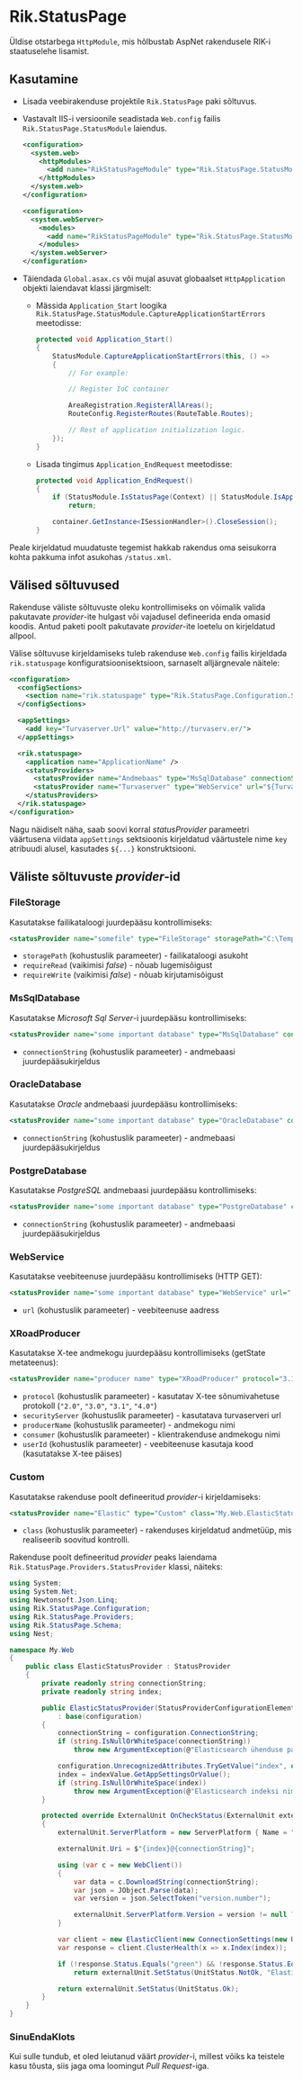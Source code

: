 Rik.StatusPage
==============

Üldise otstarbega `HttpModule`, mis hõlbustab AspNet rakendusele RIK-i staatuselehe lisamist.


Kasutamine
----------

* Lisada veebirakenduse projektile `Rik.StatusPage` paki sõltuvus.

* Vastavalt IIS-i versioonile seadistada `Web.config` failis `Rik.StatusPage.StatusModule` laiendus.

  ```xml
  <configuration>
    <system.web>
      <httpModules>
        <add name="RikStatusPageModule" type="Rik.StatusPage.StatusModule, Rik.StatusPage" />
      </httpModules>
    </system.web>
  </configuration>

  <configuration>
    <system.webServer>
      <modules>
        <add name="RikStatusPageModule" type="Rik.StatusPage.StatusModule, Rik.StatusPage" />
      </modules>
    </system.webServer>
  </configuration>
  ```

* Täiendada `Global.asax.cs` või mujal asuvat globaalset `HttpApplication` objekti laiendavat klassi järgmiselt:

    * Mässida `Application_Start` loogika `Rik.StatusPage.StatusModule.CaptureApplicationStartErrors` meetodisse:

      ```csharp
      protected void Application_Start()
      {
          StatusModule.CaptureApplicationStartErrors(this, () =>
          {
              // For example:

              // Register IoC container

              AreaRegistration.RegisterAllAreas();
              RouteConfig.RegisterRoutes(RouteTable.Routes);

              // Rest of application initialization logic.
          });
      }
      ```

    * Lisada tingimus `Application_EndRequest` meetodisse:

      ```csharp
      protected void Application_EndRequest()
      {
          if (StatusModule.IsStatusPage(Context) || StatusModule.IsApplicationStartFailure(this))
              return;

          container.GetInstance<ISessionHandler>().CloseSession();
      }
      ```

Peale kirjeldatud muudatuste tegemist hakkab rakendus oma seisukorra kohta pakkuma infot asukohas `/status.xml`.


Välised sõltuvused
------------------

Rakenduse väliste sõltuvuste oleku kontrollimiseks on võimalik valida pakutavate *provider*-ite hulgast või
vajadusel defineerida enda omasid koodis. Antud paketi poolt pakutavate *provider*-ite loetelu on kirjeldatud allpool.

Välise sõltuvuse kirjeldamiseks tuleb rakenduse `Web.config` failis kirjeldada `rik.statuspage`
konfiguratsioonisektsioon, sarnaselt alljärgnevale näitele:

```xml
<configuration>
  <configSections>
    <section name="rik.statuspage" type="Rik.StatusPage.Configuration.StatusPageConfigurationSection, Rik.StatusPage" />
  </configSections>

  <appSettings>
    <add key="Turvaserver.Url" value="http://turvaserv.er/">
  </appSettings>

  <rik.statuspage>
    <application name="ApplicationName" />
    <statusProviders>
      <statusProvider name="Andmebaas" type="MsSqlDatabase" connectionString="Data Source=..." />
      <statusProvider name="Turvaserver" type="WebService" url="${Turvaserver.Url}" />
    </statusProviders>
  </rik.statuspage>
</configuration>
```

Nagu näidiselt näha, saab soovi korral *statusProvider* parameetri väärtusena viidata `appSettings` sektsioonis kirjeldatud
väärtustele nime `key` atribuudi alusel, kasutades `${...}` konstruktsiooni.


Väliste sõltuvuste *provider*-id
--------------------------------

### FileStorage

Kasutatakse failikataloogi juurdepääsu kontrollimiseks:

```xml
<statusProvider name="somefile" type="FileStorage" storagePath="C:\Temp" requireRead="true" requireWrite="false" />
```

* `storagePath` (kohustuslik parameeter) - failikataloogi asukoht
* `requireRead` (vaikimisi *false*) - nõuab lugemisõigust
* `requireWrite` (vaikimisi *false*) - nõuab kirjutamisõigust

### MsSqlDatabase

Kasutatakse *Microsoft Sql Server*-i juurdepääsu kontrollimiseks:

```xml
<statusProvider name="some important database" type="MsSqlDatabase" connectionString="..." />
```

* `connectionString` (kohustuslik parameeter) - andmebaasi juurdepääsukirjeldus

### OracleDatabase

Kasutatakse *Oracle* andmebaasi juurdepääsu kontrollimiseks:

```xml
<statusProvider name="some important database" type="OracleDatabase" connectionString="..." />
```

* `connectionString` (kohustuslik parameeter) - andmebaasi juurdepääsukirjeldus

### PostgreDatabase

Kasutatakse *PostgreSQL* andmebaasi juurdepääsu kontrollimiseks:

```xml
<statusProvider name="some important database" type="PostgreDatabase" connectionString="..." />
```

* `connectionString` (kohustuslik parameeter) - andmebaasi juurdepääsukirjeldus

### WebService

Kasutatakse veebiteenuse juurdepääsu kontrollimiseks (HTTP GET):

```xml
<statusProvider name="some important database" type="WebService" url="..." />
```

* `url` (kohustuslik parameeter) - veebiteenuse aadress

### XRoadProducer

Kasutatakse X-tee andmekogu juurdepääsu kontrollimiseks (getState metateenus):

```xml
<statusProvider name="producer name" type="XRoadProducer" protocol="3.1" securityServer="..." producerName="..." consumer="..." userId="..." />
```

* `protocol` (kohustuslik parameeter) - kasutatav X-tee sõnumivahetuse protokoll (`"2.0"`, `"3.0"`, `"3.1"`, `"4.0"`)
* `securityServer` (kohustuslik parameeter) - kasutatava turvaserveri url
* `producerName` (kohustuslik parameeter) - andmekogu nimi
* `consumer` (kohustuslik parameeter) - klientrakenduse andmekogu nimi
* `userId` (kohustuslik parameeter) - veebiteenuse kasutaja kood (kasutatakse X-tee päises)

### Custom

Kasutatakse rakenduse poolt defineeritud *provider*-i kirjeldamiseks:

```xml
<statusProvider name="Elastic" type="Custom" class="My.Web.ElasticStatusProvider, My.Web" connectionString="http://elasticserver/" index="indexName" />
```

* `class` (kohustuslik parameeter) - rakenduses kirjeldatud andmetüüp, mis realiseerib soovitud kontrolli.

Rakenduse poolt defineeritud *provider* peaks laiendama `Rik.StatusPage.Providers.StatusProvider` klassi, näiteks:

```csharp
using System;
using System.Net;
using Newtonsoft.Json.Linq;
using Rik.StatusPage.Configuration;
using Rik.StatusPage.Providers;
using Rik.StatusPage.Schema;
using Nest;

namespace My.Web
{
    public class ElasticStatusProvider : StatusProvider
    {
        private readonly string connectionString;
        private readonly string index;

        public ElasticStatusProvider(StatusProviderConfigurationElement configuration)
            : base(configuration)
        {
            connectionString = configuration.ConnectionString;
            if (string.IsNullOrWhiteSpace(connectionString))
                throw new ArgumentException(@"Elasticsearch ühenduse parameetrid on konfiguratioonifailis määramata.", nameof(connectionString));

            configuration.UnrecognizedAttributes.TryGetValue("index", out string indexValue);
            index = indexValue.GetAppSettingsOrValue();
            if (string.IsNullOrWhiteSpace(index))
                throw new ArgumentException(@"Elasticsearch indeksi nimi on konfiguratioonifailis määramata.", nameof(index));
        }

        protected override ExternalUnit OnCheckStatus(ExternalUnit externalUnit)
        {
            externalUnit.ServerPlatform = new ServerPlatform { Name = "Elasticsearch" };

            externalUnit.Uri = $"{index}@{connectionString}";

            using (var c = new WebClient())
            {
                var data = c.DownloadString(connectionString);
                var json = JObject.Parse(data);
                var version = json.SelectToken("version.number");

                externalUnit.ServerPlatform.Version = version != null ? (string)version : null;
            }

            var client = new ElasticClient(new ConnectionSettings(new Uri(connectionString)).DefaultIndex(index).MaximumRetries(3));
            var response = client.ClusterHealth(x => x.Index(index));

            if (!response.Status.Equals("green") && !response.Status.Equals("yellow"))
                return externalUnit.SetStatus(UnitStatus.NotOk, "Elasticsearch ei tööta.");

            return externalUnit.SetStatus(UnitStatus.Ok);
        }
    }
}
```

### SinuEndaKlots

Kui sulle tundub, et oled leiutanud väärt *provider*-i, millest võiks ka teistele kasu tõusta, siis jaga oma
loomingut *Pull Request*-iga.

